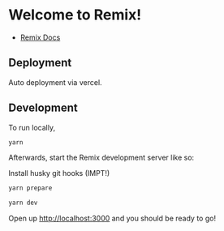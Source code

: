 # Welcome to Remix!

- [Remix Docs](https://remix.run/docs)

## Deployment

Auto deployment via vercel.

## Development

To run locally,

```sh
yarn
```

Afterwards, start the Remix development server like so:

Install husky git hooks (IMPT!)

```sh
yarn prepare
```

```sh
yarn dev
```

Open up [http://localhost:3000](http://localhost:3000) and you should be ready to go!
